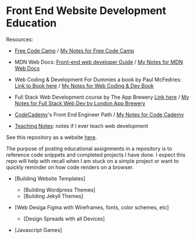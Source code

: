 # Front End Website Development Education

Resources: 

- [Free Code Camp](https://www.freecodecamp.org) / [My Notes for Free Code Camp](https://colab.research.google.com/drive/1nTCiklcKIZxZeEZUPiKIG197TgWkPOlJ?usp=sharing)

- MDN Web Docs: [Front-end web developer Guide](https://developer.mozilla.org/en-US/docs/Learn/Front-end_web_developer) / [My Notes for MDN Web Docs](https://laurenc2022.github.io/web-dev-edu/notebooks/mdn_front_end_web_dev_path.ipynb)

- Web Coding & Development For Dummies a book by Paul McFedries: [Link to Book here](https://www.paulmcfedries.com/books/book.php?title=web-coding-dev-aio-fd) / [My Notes for Web Coding & Dev Book](https://colab.research.google.com/drive/1hYewFZ9yoQjRokzrV06vuhTJD0k5n3oX?usp=sharing)

- Full Stack Web Development course by The App Brewery [Link here](https://appbrewery.com/p/the-complete-web-development-course) / [My Notes for Full Stack Web Dev by London App Brewery](https://colab.research.google.com/drive/1pYhQiF23_oiE06UZmAqSdUCzBwho8HzB?usp=sharing)

- [CodeCademy](https://www.codecademy.com)'s Front End Engineer Path / [My Notes for Code Cademy](https://colab.research.google.com/drive/1AI8n4jW0iFgvOOgPqzBYEmeZuOb4KecQ?usp=sharing)

- [Teaching Notes](https://colab.research.google.com/drive/1P9puj4T_cGyrkBsbsv4D4VU5nYh7VRVW?usp=sharing): notes if I ever teach web development

See this repository as a website [here](https://laurenc2022.github.io/web-dev-edu/). 

The purpose of posting educational assignments in a repository is to reference code snippets and completed projects I have done. I expect this repo will help with recall when I am stuck on a simple project or want to quickly reminder on how code renders on a browser.  

- [Building Website Templates]
    - [Building Wordpress Themes]
    - [Building Jekyll Themes]

- [Web Desiga Figma with Wireframes, fonts, color schemes, etc]
    - [Design Spreads with all Devices]

- [Javascript Games]
